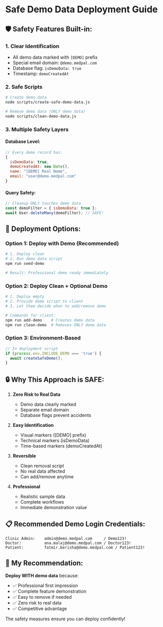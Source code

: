 # Safe Demo Data Deployment Guide

## 🛡️ Safety Features Built-in:

### 1. **Clear Identification**
- All demo data marked with `[DEMO]` prefix
- Special email domain: `@demo.medpal.com`
- Database flag: `isDemoData: true`
- Timestamp: `demoCreatedAt`

### 2. **Safe Scripts**
```bash
# Create demo data
node scripts/create-safe-demo-data.js

# Remove demo data (ONLY demo data)
node scripts/clean-demo-data.js
```

### 3. **Multiple Safety Layers**

#### Database Level:
```javascript
// Every demo record has:
{
  isDemoData: true,
  demoCreatedAt: new Date(),
  name: "[DEMO] Real Name",
  email: "user@demo.medpal.com"
}
```

#### Query Safety:
```javascript
// Cleanup ONLY touches demo data
const demoFilter = { isDemoData: true };
await User.deleteMany(demoFilter); // SAFE!
```

## 🚀 Deployment Options:

### **Option 1: Deploy with Demo (Recommended)**
```bash
# 1. Deploy clean
# 2. Run demo data script
npm run seed-demo

# Result: Professional demo ready immediately
```

### **Option 2: Deploy Clean + Optional Demo**
```bash
# 1. Deploy empty
# 2. Provide demo script to client
# 3. Let them decide when to add/remove demo

# Commands for client:
npm run add-demo    # Creates demo data
npm run clean-demo  # Removes ONLY demo data
```

### **Option 3: Environment-Based**
```javascript
// In deployment script
if (process.env.INCLUDE_DEMO === 'true') {
  await createSafeDemo();
}
```

## 🔒 Why This Approach is SAFE:

1. **Zero Risk to Real Data**
   - Demo data clearly marked
   - Separate email domain
   - Database flags prevent accidents

2. **Easy Identification**
   - Visual markers ([DEMO] prefix)
   - Technical markers (isDemoData)
   - Time-based markers (demoCreatedAt)

3. **Reversible**
   - Clean removal script
   - No real data affected
   - Can add/remove anytime

4. **Professional**
   - Realistic sample data
   - Complete workflows
   - Immediate demonstration value

## 📋 Recommended Demo Login Credentials:

```
Clinic Admin:    admin@demo.medpal.com     / Demo123!
Doctor:          ana.malaj@demo.medpal.com / Doctor123!
Patient:         fatmir.berisha@demo.medpal.com / Patient123!
```

## 🎯 My Recommendation:

**Deploy WITH demo data** because:
- ✅ Professional first impression
- ✅ Complete feature demonstration
- ✅ Easy to remove if needed
- ✅ Zero risk to real data
- ✅ Competitive advantage

The safety measures ensure you can deploy confidently!